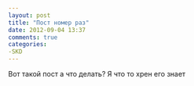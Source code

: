 ```yaml
---
layout: post
title: "Пост номер раз"
date: 2012-09-04 13:37
comments: true
categories: 
-SKD
---
```


Вот такой пост а что делать? Я что то хрен его знает
